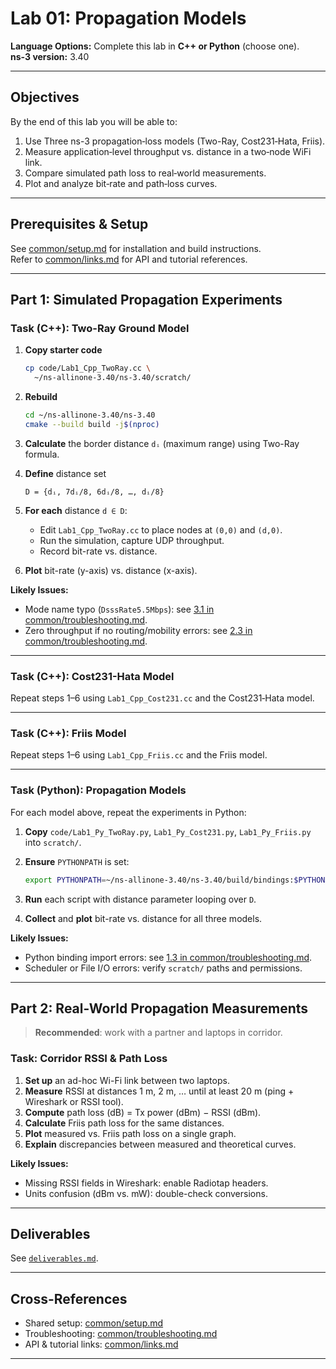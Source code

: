# Lab 01: Propagation Models

**Language Options:** Complete this lab in **C++ or Python** (choose one).  
**ns-3 version:** 3.40

---

## Objectives

By the end of this lab you will be able to:

1. Use Three ns-3 propagation‐loss models (Two-Ray, Cost231‐Hata, Friis).  
2. Measure application‐level throughput vs. distance in a two‐node WiFi link.  
3. Compare simulated path loss to real‐world measurements.  
4. Plot and analyze bit‐rate and path‐loss curves.  

---

## Prerequisites & Setup

See [common/setup.md](../common/setup.md) for installation and build instructions.  
Refer to [common/links.md](../common/links.md) for API and tutorial references.

---

## Part 1: Simulated Propagation Experiments

### Task (C++): Two-Ray Ground Model

1. **Copy starter code**  
   ```bash
   cp code/Lab1_Cpp_TwoRay.cc \
     ~/ns-allinone-3.40/ns-3.40/scratch/
    ```

2. **Rebuild**

   ```bash
   cd ~/ns-allinone-3.40/ns-3.40
   cmake --build build -j$(nproc)
   ```
3. **Calculate** the border distance `dᵢ` (maximum range) using Two-Ray formula.
4. **Define** distance set

   ```
   D = {dᵢ, 7dᵢ/8, 6dᵢ/8, …, dᵢ/8}
   ```
5. **For each** distance `d ∈ D`:

   * Edit `Lab1_Cpp_TwoRay.cc` to place nodes at `(0,0)` and `(d,0)`.
   * Run the simulation, capture UDP throughput.
   * Record bit-rate vs. distance.
6. **Plot** bit-rate (y-axis) vs. distance (x-axis).

**Likely Issues:**

* Mode name typo (`DsssRate5.5Mbps`): see [3.1 in common/troubleshooting.md](../common/troubleshooting.md#31-mode-name-typo).
* Zero throughput if no routing/mobility errors: see [2.3 in common/troubleshooting.md](../common/troubleshooting.md#23-zero-throughput-in-flowmonitor).

---

### Task (C++): Cost231-Hata Model

Repeat steps 1–6 using `Lab1_Cpp_Cost231.cc` and the Cost231‐Hata model.

---

### Task (C++): Friis Model

Repeat steps 1–6 using `Lab1_Cpp_Friis.cc` and the Friis model.

---

### Task (Python): Propagation Models

For each model above, repeat the experiments in Python:

1. **Copy** `code/Lab1_Py_TwoRay.py`, `Lab1_Py_Cost231.py`, `Lab1_Py_Friis.py` into `scratch/`.
2. **Ensure** `PYTHONPATH` is set:

   ```bash
   export PYTHONPATH=~/ns-allinone-3.40/ns-3.40/build/bindings:$PYTHONPATH
   ```
3. **Run** each script with distance parameter looping over `D`.
4. **Collect** and **plot** bit-rate vs. distance for all three models.

**Likely Issues:**

* Python binding import errors: see [1.3 in common/troubleshooting.md](../common/troubleshooting.md#13-importerror-no-module-named-nscore).
* Scheduler or File I/O errors: verify `scratch/` paths and permissions.

---

## Part 2: Real-World Propagation Measurements

> **Recommended**: work with a partner and laptops in corridor.

### Task: Corridor RSSI & Path Loss

1. **Set up** an ad-hoc Wi-Fi link between two laptops.
2. **Measure** RSSI at distances 1 m, 2 m, … until at least 20 m (ping + Wireshark or RSSI tool).
3. **Compute** path loss (dB) = Tx power (dBm) − RSSI (dBm).
4. **Calculate** Friis path loss for the same distances.
5. **Plot** measured vs. Friis path loss on a single graph.
6. **Explain** discrepancies between measured and theoretical curves.

**Likely Issues:**

* Missing RSSI fields in Wireshark: enable Radiotap headers.
* Units confusion (dBm vs. mW): double-check conversions.

---

## Deliverables

See [`deliverables.md`](deliverables.md).

---

## Cross-References

* Shared setup: [common/setup.md](../common/setup.md)
* Troubleshooting: [common/troubleshooting.md](../common/troubleshooting.md)
* API & tutorial links: [common/links.md](../common/links.md)

---
